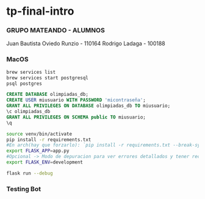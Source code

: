 # tp-final-intro

### GRUPO MATEANDO - ALUMNOS

Juan Bautista Oviedo Runzio - 110164
Rodrigo Ladaga - 100188

### MacOS

```bash
brew services list
brew services start postgresql
psql postgres
```

```sql
CREATE DATABASE olimpiadas_db;
CREATE USER miusuario WITH PASSWORD 'micontraseña';
GRANT ALL PRIVILEGES ON DATABASE olimpiadas_db TO miusuario;
\c olimpiadas_db
GRANT ALL PRIVILEGES ON SCHEMA public TO miusuario;
\q
```

```bash
source venv/bin/activate
pip install -r requirements.txt
#En arch(hay que forzarlo): `pip install -r requirements.txt --break-system-packages`
export FLASK_APP=app.py
#Opcional -> Modo de depuracion para ver errores detallados y tener recarga automática:
export FLASK_ENV=development

flask run --debug
```

### Testing Bot
